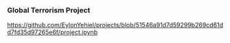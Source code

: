 ### **Global Terrorism Project**
https://github.com/EylonYehiel/projects/blob/51546a91d7d59299b269cd61dd7fd35d97265e6f/project.ipynb
